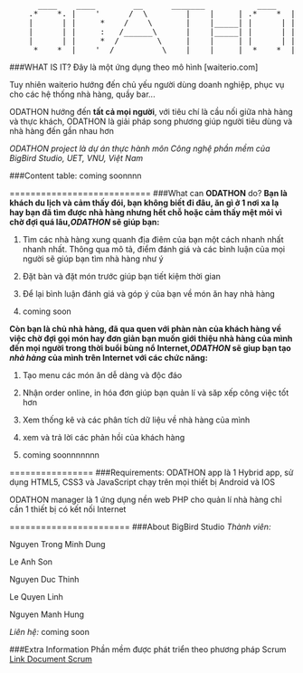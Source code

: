 ﻿<pre>
	  ____    ____        __      _______           ____    _
	.*    *. |    '      /  \        |    |     | .*    *  | \    |
	|      | |     *    /    \       |    |_____| |      | |  \   |
	|      | |     :   /______\      |    |_____| |      | |   \  |
	|      | |     *  /        \     |    |     | |      | |    \ |
	 *____*  |____'  /          \    |    |     |  *____*  |     \|
</pre>

###WHAT IS IT?
Đây là một ứng dụng theo mô hình [waiterio.com]

Tuy nhiên waiterio hướng đến chủ yếu người dùng doanh nghiệp, phục vụ cho các hệ thống nhà hàng, quầy bar...

ODATHON hướng đến **tất cả mọi người**, với tiêu chí là cầu nối giữa nhà hàng và thực khách, ODATHON là giải pháp song phương giúp người tiêu dùng và nhà hàng đến gần nhau hơn


*ODATHON project là dự án thực hành môn Công nghệ phần mềm của BigBird Studio, UET, VNU, Việt Nam*


###Content table:
   coming soonnnn


===========================
###What can **ODATHON** do?
**Bạn là khách du lịch và cảm thấy đói, bạn không biết đi đâu, ăn gì ở 1 nơi xa lạ hay bạn đã tìm được nhà hàng nhưng hết chỗ hoặc cảm thấy mệt mỏi vì chờ đợi quá lâu,*ODATHON* sẽ giúp bạn:**

1. Tìm các nhà hàng xung quanh địa điêm của bạn một cách nhanh nhất nhanh nhất. Thông qua mô tả, điểm đánh giá và các bình luận của mọi người sẽ giúp bạn tìm nhà hàng như ý

2. Đặt bàn và đặt món trước giúp bạn tiết kiệm thời gian

3. Để lại bình luận đánh giá và góp ý của bạn về món ăn hay nhà hàng

4. coming soon


**Còn bạn là chủ nhà hàng, đã qua quen với phàn nàn của khách hàng về việc chờ đợi gọi món hay đơn giản bạn muốn giới thiệu nhà hàng của mình đến mọi người trong thời buổi bùng nổ Internet,*ODATHON* sẽ giup bạn tạo *nhà hàng* của mình trên Internet với các chức năng:**

1. Tạo menu các món ăn dễ dàng và độc đáo

2. Nhận order online, in hóa đơn giúp bạn quản lí và săp xếp công việc tốt hơn

3. Xem thống kê và các phân tích dữ liệu về nhà hàng của mình

4. xem và trả lời các phản hồi của khách hàng

5. coming soonnnnnnn

================
###Requirements:
ODATHON app là 1 Hybrid app, sử dụng HTML5, CSS3 và JavaScript chạy trên mọi thiết bị Android và IOS

ODATHON manager là 1 ứng dụng nền web PHP cho quản lí nhà hàng chỉ cần 1 thiết bị có kết nối Internet


=======================
###About BigBird Studio
*Thành viên:*

Nguyen Trong Minh Dung

Le Anh Son

Nguyen Duc Thinh

Le Quyen Linh

Nguyen Manh Hung

*Liên hệ:*
coming soon

###Extra Information
Phần mềm được phát triển theo phương pháp Scrum
[Link Document Scrum](https://drive.google.com/drive/#folders/0B4-xwxrkvfT0dTZObjZseV9yVmc)
